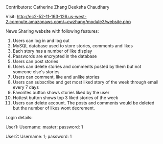 Contributors:
Catherine Zhang
Deeksha Chaudhary

Visit: http://ec2-52-11-163-126.us-west-2.compute.amazonaws.com/~cwzhang/module3/website.php




News Sharing website with following features:

1. Users can log in and log out
2. MySQL database used to store stories, comments and likes
3. Each story has a number of like display
4. Passwords are encrypted in the database
5. Users can post stories
6. Users can delete stories and comments posted by them but not someone else's stories
7. Users can comment, like and unlike stories
8. Users can subscribe and get most liked story of the week through email every 7 days
9. Favorites button shows stories liked by the user
10. Hottest button shows top 3 liked stories of the week
11. Users can delete account. The posts and comments would be deleted but the number of likes
wont decrement.

Login details:

User1: 
Username: master; password: 1


User2: 
Username: 1; password: 1